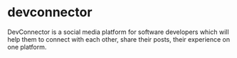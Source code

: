 ﻿# devconnector
DevConnector is a social media platform for software developers which will help them to connect with each other, share their posts, their experience on one platform.
